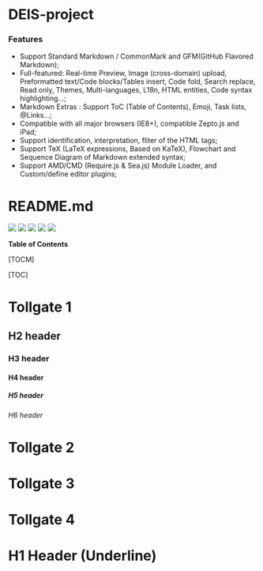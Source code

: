 # DEIS-project

### Features

- Support Standard Markdown / CommonMark and GFM(GitHub Flavored Markdown);
- Full-featured: Real-time Preview, Image (cross-domain) upload, Preformatted text/Code blocks/Tables insert, Code fold, Search replace, Read only, Themes, Multi-languages, L18n, HTML entities, Code syntax highlighting...;
- Markdown Extras : Support ToC (Table of Contents), Emoji, Task lists, @Links...;
- Compatible with all major browsers (IE8+), compatible Zepto.js and iPad;
- Support identification, interpretation, fliter of the HTML tags;
- Support TeX (LaTeX expressions, Based on KaTeX), Flowchart and Sequence Diagram of Markdown extended syntax;
- Support AMD/CMD (Require.js & Sea.js) Module Loader, and Custom/define editor plugins;

# README.md

![](https://img.shields.io/github/stars/DEIS-group-3/DEIS-project/README.md.svg)
![](https://img.shields.io/github/forks/DEIS-group-3/README.md.svg)
![](https://img.shields.io/github/tag/DEIS-group-3/DEIS-project/README.md.svg)
![](https://img.shields.io/github/release/DEIS-group-3/DEIS-project/README.md.svg)
![](https://img.shields.io/github/issues/DEIS-group-3/DEIS-project/README.md.svg)
<!--- ![](https://img.shields.io/bower/v/editor.md.svg) --->

**Table of Contents**

[TOCM]

[TOC]

# Tollgate 1
## H2 header
### H3 header
#### H4 header
##### H5 header
###### H6 header

# Tollgate 2

# Tollgate 3

# Tollgate 4

H1 Header (Underline)
=============
